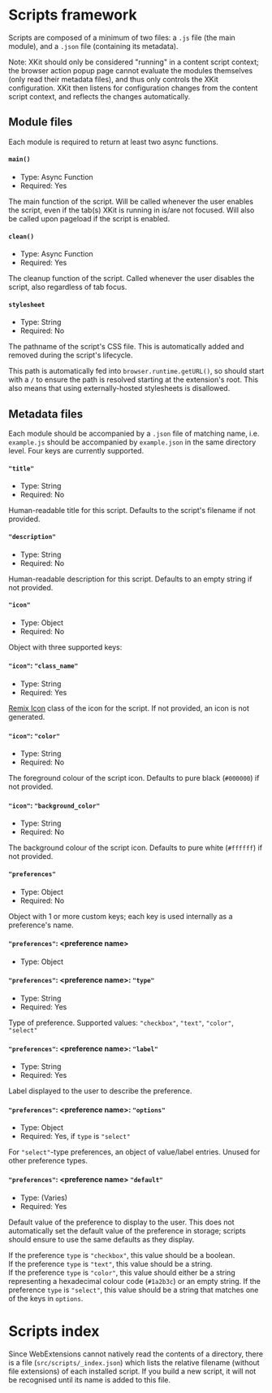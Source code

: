 # Scripts framework

Scripts are composed of a minimum of two files: a `.js` file (the main module), and a `.json` file (containing its metadata).

Note: XKit should only be considered "running" in a content script context; the browser action popup page cannot evaluate the modules themselves (only read their metadata files), and thus only controls the XKit configuration. XKit then listens for configuration changes from the content script context, and reflects the changes automatically.

## Module files

Each module is required to return at least two async functions.

#### `main()`
- Type: Async Function
- Required: Yes

The main function of the script. Will be called whenever the user enables the script, even if the tab(s) XKit is running in is/are not focused. Will also be called upon pageload if the script is enabled.

#### `clean()`
- Type: Async Function
- Required: Yes

The cleanup function of the script. Called whenever the user disables the script, also regardless of tab focus.

#### `stylesheet`
- Type: String
- Required: No

The pathname of the script's CSS file. This is automatically added and removed during the script's lifecycle.

This path is automatically fed into `browser.runtime.getURL()`, so should start with a `/` to ensure the path is resolved starting at the extension's root. This also means that using externally-hosted stylesheets is disallowed.

## Metadata files

Each module should be accompanied by a `.json` file of matching name, i.e. `example.js` should be accompanied by `example.json` in the same directory level. Four keys are currently supported.

#### `"title"`
- Type: String
- Required: No

Human-readable title for this script. Defaults to the script's filename if not provided.

#### `"description"`
- Type: String
- Required: No

Human-readable description for this script. Defaults to an empty string if not provided.

#### `"icon"`
- Type: Object
- Required: No

Object with three supported keys:

#### `"icon"`: `"class_name"`
- Type: String
- Required: Yes

[Remix Icon](https://remixicon.com/) class of the icon for the script. If not provided, an icon is not generated.

#### `"icon"`: `"color"`
- Type: String
- Required: No

The foreground colour of the script icon. Defaults to pure black (`#000000`) if not provided.

#### `"icon"`: `"background_color"`
- Type: String
- Required: No

The background colour of the script icon. Defaults to pure white (`#ffffff`) if not provided.

#### `"preferences"`
- Type: Object
- Required: No

Object with 1 or more custom keys; each key is used internally as a preference's name.

#### `"preferences"`: \<preference name\>
- Type: Object

#### `"preferences"`: \<preference name\>: `"type"`
- Type: String
- Required: Yes

Type of preference. Supported values: `"checkbox"`, `"text"`, `"color"`, `"select"`

#### `"preferences"`: \<preference name\>: `"label"`
- Type: String
- Required: Yes

Label displayed to the user to describe the preference.

#### `"preferences"`: \<preference name\>: `"options"`
- Type: Object
- Required: Yes, if `type` is `"select"`

For `"select"`-type preferences, an object of value/label entries. Unused for other preference types.

#### `"preferences"`: \<preference name\> `"default"`
- Type: (Varies)
- Required: Yes

Default value of the preference to display to the user. This does not automatically set the default value of the preference in storage; scripts should ensure to use the same defaults as they display.

If the preference `type` is `"checkbox"`, this value should be a boolean.  
If the preference `type` is `"text"`, this value should be a string.  
If the preference `type` is `"color"`, this value should either be a string representing a hexadecimal colour code (`#1a2b3c`) or an empty string.
If the preference `type` is `"select"`, this value should be a string that matches one of the keys in `options`.

# Scripts index

Since WebExtensions cannot natively read the contents of a directory, there is a file (`src/scripts/_index.json`) which lists the relative filename (without file extensions) of each installed script. If you build a new script, it will not be recognised until its name is added to this file.

